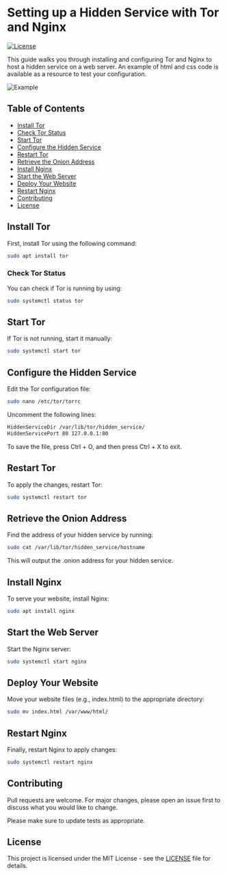# Setting up a Hidden Service with Tor and Nginx

[![License](https://img.shields.io/badge/license-MIT-blue.svg)](LICENSE)

This guide walks you through installing and configuring Tor and Nginx to host a hidden service on a web server. An example of html and css code is available as a resource to test your configuration.   

![Example](./documentation/Image1.png)

## Table of Contents

- [Install Tor](#Install-Tor)
- [Check Tor Status](#Check-Tor-Status)
- [Start Tor](#Start-Tor)
- [Configure the Hidden Service](#Configure-the-Hidden-Service)
- [Restart Tor](#Restart-Tor)
- [Retrieve the Onion Address](#Retrieve-the-Onion-Address)
- [Install Nginx](#Install-Nginx)
- [Start the Web Server](#Start-the-Web-Server)
- [Deploy Your Website](#Deploy-Your-Website)
- [Restart Nginx](#Restart-Nginx)
- [Contributing](#Contributing)
- [License](#License)  

## Install Tor    

First, install Tor using the following command:  

```bash
sudo apt install tor
``` 

### Check Tor Status

You can check if Tor is running by using:  

```bash
sudo systemctl status tor
```  

## Start Tor  

If Tor is not running, start it manually:  

```bash
sudo systemctl start tor
```  

## Configure the Hidden Service  

Edit the Tor configuration file:  

```bash
sudo nano /etc/tor/torrc
```  

Uncomment the following lines:  

```bash
HiddenServiceDir /var/lib/tor/hidden_service/
HiddenServicePort 80 127.0.0.1:80
```  

To save the file, press Ctrl + O, and then press Ctrl + X to exit.  

## Restart Tor  

To apply the changes, restart Tor:  

```bash
sudo systemctl restart tor
```  

## Retrieve the Onion Address  

Find the address of your hidden service by running:  

```bash
sudo cat /var/lib/tor/hidden_service/hostname
```  
This will output the .onion address for your hidden service.  

## Install Nginx  

To serve your website, install Nginx:  

```bash
sudo apt install nginx
```    

## Start the Web Server  

Start the Nginx server:  

```bash
sudo systemctl start nginx
```   

## Deploy Your Website  

Move your website files (e.g., index.html) to the appropriate directory:  

```bash
sudo mv index.html /var/www/html/
```   

## Restart Nginx  

Finally, restart Nginx to apply changes:  

```bash
sudo systemctl restart nginx
```   

## Contributing

Pull requests are welcome. For major changes, please open an issue first
to discuss what you would like to change.

Please make sure to update tests as appropriate.

## License  

This project is licensed under the MIT License - see the [LICENSE](./LICENSE) file for details.